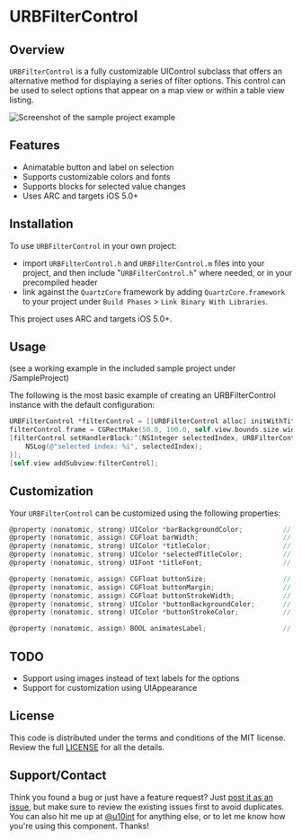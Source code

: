 URBFilterControl
================

## Overview

`URBFilterControl` is a fully customizable UIControl subclass that offers an alternative method for displaying a series of filter options. This control can be used to select options that appear on a map view or within a table view listing.

![Screenshot of the sample project example](https://dl.dropboxusercontent.com/u/197980/Screenshots/URBFilterControl_screenshot01.gif)

## Features

- Animatable button and label on selection
- Supports customizable colors and fonts
- Supports blocks for selected value changes
- Uses ARC and targets iOS 5.0+

## Installation

To use `URBFilterControl` in your own project:
- import `URBFilterControl.h` and `URBFilterControl.m` files into your project, and then include "`URBFilterControl.h`" where needed, or in your precompiled header
- link against the `QuartzCore` framework by adding `QuartzCore.framework` to your project under `Build Phases` > `Link Binary With Libraries`.

This project uses ARC and targets iOS 5.0+.

## Usage

(see a working example in the included sample project under /SampleProject)

The following is the most basic example of creating an URBFilterControl instance with the default configuration:

```objective-c
URBFilterControl *filterControl = [[URBFilterControl alloc] initWithTitles:@[@"Option 1", @"Option 2", @"Option 3"]];
filterControl.frame = CGRectMake(50.0, 100.0, self.view.bounds.size.width - 100.0, 70.0);
[filterControl setHandlerBlock:^(NSInteger selectedIndex, URBFilterControl *filterControl) {
	NSLog(@"selected index: %i", selectedIndex);
}];
[self.view addSubview:filterControl];
```

## Customization

Your `URBFilterControl` can be customized using the following properties:

```objective-c
@property (nonatomic, strong) UIColor *barBackgroundColor;			// default [UIColor colorWithWhite:0.6 alpha:1.0]
@property (nonatomic, assign) CGFloat barWidth;						// default 5.0f
@property (nonatomic, strong) UIColor *titleColor;					// default [UIColor colorWithWhite:0.5 alpha:1.0]
@property (nonatomic, strong) UIColor *selectedTitleColor;			// default [UIColor colorWithRed:0.771 green:0.000 blue:0.017 alpha:1.000]
@property (nonatomic, strong) UIFont *titleFont;					// default [UIFont boldSystemFontOfSize:12.0]

@property (nonatomic, assign) CGFloat buttonSize;					// default 26.0f (diameter)
@property (nonatomic, assign) CGFloat buttonMargin;					// default 3.0f
@property (nonatomic, assign) CGFloat buttonStrokeWidth;			// default 2.0f
@property (nonatomic, strong) UIColor *buttonBackgroundColor;		// default [UIColor colorWithRed:0.771 green:0.000 blue:0.017 alpha:1.000]
@property (nonatomic, strong) UIColor *buttonStrokeColor;			// default [UIColor whiteColor]

@property (nonatomic, assign) BOOL animatesLabel;					// default YES
```

## TODO

- Support using images instead of text labels for the options
- Support for customization using UIAppearance

## License

This code is distributed under the terms and conditions of the MIT license. Review the full [LICENSE](LICENSE) for all the details.

## Support/Contact

Think you found a bug or just have a feature request? Just [post it as an issue](https://github.com/u10int/URBFilterControl/issues), but make sure to review the existing issues first to avoid duplicates. You can also hit me up at [@u10int](http://twitter.com/u10int) for anything else, or to let me know how you're using this component. Thanks!